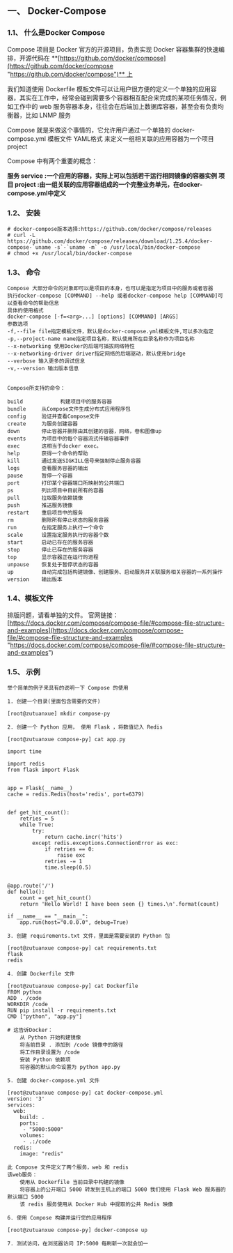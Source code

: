 ## 一、 Docker-Compose

### 1.1、 什么是Docker Compose

Compose 项目是 Docker 官方的开源项目，负责实现 Docker 容器集群的快速编排，开源代码在 **[https://github.com/docker/compose](https://github.com/docker/compose "https://github.com/docker/compose")** 上

我们知道使用 Dockerfile 模板文件可以让用户很方便的定义一个单独的应用容器，其实在工作中，经常会碰到需要多个容器相互配合来完成的某项任务情况，例如工作中的 web 服务容器本身，往往会在后端加上数据库容器，甚至会有负责均衡器，比如 LNMP 服务

Compose 就是来做这个事情的，它允许用户通过一个单独的 docker-compose.yml 模板文件 YAML格式 来定义一组相关联的应用容器为一个项目 project

Compose 中有两个重要的概念：

**服务 service :一个应用的容器，实际上可以包括若干运行相同镜像的容器实例** **项目 project :由一组关联的应用容器组成的一个完整业务单元，在docker-compose.yml中定义**

### 1.2、 安装

```
# docker-compose版本选择:https://github.com/docker/compose/releases
# curl -L https://github.com/docker/compose/releases/download/1.25.4/docker-compose-`uname -s`-`uname -m` -o /usr/local/bin/docker-compose
# chmod +x /usr/local/bin/docker-compose
```

### 1.3、 命令

```
Compose 大部分命令的对象即可以是项目的本身，也可以是指定为项目中的服务或者容器
执行docker-compose [COMMAND] --help 或者docker-compose help [COMMAND]可以查看命令的帮助信息
具体的使用格式
docker-compose [-f=<arg>...] [options] [COMMAND] [ARGS]
参数选项
-f,--file file指定模板文件，默认是docker-compose.yml模板文件,可以多次指定
-p,--project-name name指定项目名称，默认使用所在目录名称作为项目名称
--x-networking 使用Docker的后端可插拔网络特性
--x-networking-driver driver指定网络的后端驱动，默认使用bridge
--verbose 输入更多的调试信息
-v,--version 输出版本信息


Compose所支持的命令：

build			 构建项目中的服务容器 
bundle     从Compose文件生成分布式应用程序包 
config     验证并查看Compose文件 
create     为服务创建容器 
down       停止容器并删除由其创建的容器，网络，卷和图像up 
events     为项目中的每个容器流式传输容器事件 
exec       这相当于docker exec。 
help       获得一个命令的帮助 
kill       通过发送SIGKILL信号来强制停止服务容器 
logs       查看服务容器的输出 
pause      暂停一个容器 
port       打印某个容器端口所映射的公共端口 
ps         列出项目中目前所有的容器 
pull       拉取服务依赖镜像 
push       推送服务镜像 
restart    重启项目中的服务 
rm         删除所有停止状态的服务容器 
run        在指定服务上执行一个命令 
scale      设置指定服务执行的容器个数 
start      启动已存在的服务容器 
stop       停止已存在的服务容器 
top        显示容器正在运行的进程 
unpause    恢复处于暂停状态的容器 
up         自动完成包括构建镜像、创建服务、启动服务并关联服务相关容器的一系列操作 
version    输出版本 
```

### 1.4、模板文件

排版问题，请看单独的文件。 官网链接：[https://docs.docker.com/compose/compose-file/#compose-file-structure-and-examples](https://docs.docker.com/compose/compose-file/#compose-file-structure-and-examples "https://docs.docker.com/compose/compose-file/#compose-file-structure-and-examples")

### 1.5、 示例

```
举个简单的例子来具有的说明一下 Compose 的使用

1. 创建一个目录(里面包含需要的文件)

[root@zutuanxue] mkdir compose-py

2. 创建一个 Python 应用， 使用 Flask ，将数值记入 Redis

[root@zutuanxue compose-py] cat app.py

import time
 
import redis
from flask import Flask
 
 
app = Flask(__name__)
cache = redis.Redis(host='redis', port=6379)
 
 
def get_hit_count():
    retries = 5
    while True:
        try:
            return cache.incr('hits')
        except redis.exceptions.ConnectionError as exc:
            if retries == 0:
                raise exc
            retries -= 1
            time.sleep(0.5)
 
 
@app.route('/')
def hello():
    count = get_hit_count()
    return 'Hello World! I have been seen {} times.\n'.format(count)
 
if __name__ == "__main__":
    app.run(host="0.0.0.0", debug=True)

3. 创建 requirements.txt 文件，里面是需要安装的 Python 包

[root@zutuanxue compose-py] cat requirements.txt
flask
redis

4. 创建 Dockerfile 文件

[root@zutuanxue compose-py] cat Dockerfile
FROM python
ADD . /code
WORKDIR /code
RUN pip install -r requirements.txt
CMD ["python", "app.py"]
 
# 这告诉Docker：
    从 Python 开始构建镜像
    将当前目录 . 添加到 /code 镜像中的路径
    将工作目录设置为 /code
    安装 Python 依赖项
    将容器的默认命令设置为 python app.py
    
5. 创建 docker-compose.yml 文件

[root@zutuanxue compose-py] cat docker-compose.yml
version: '3'
services:
  web:
    build: .
    ports:
     - "5000:5000"
    volumes:
     - .:/code
  redis:
    image: "redis"
 
此 Compose 文件定义了两个服务，web 和 redis 
该web服务：
	使用从 Dockerfile 当前目录中构建的镜像
	将容器上的公开端口 5000 转发到主机上的端口 5000 我们使用 Flask Web 服务器的默认端口 5000
	该 redis 服务使用从 Docker Hub 中提取的公共 Redis 映像
	
6. 使用 Compose 构建并运行您的应用程序

[root@zutuanxue compose-py] docker-compose up

7. 测试访问，在浏览器访问 IP:5000 每刷新一次就会加一
```